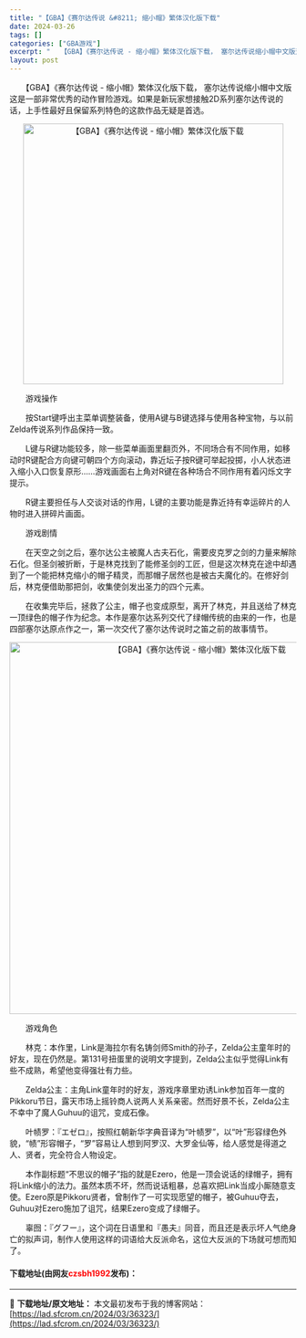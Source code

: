 ```yaml
---
title: "【GBA】《赛尔达传说 &#8211; 缩小帽》繁体汉化版下载"
date: 2024-03-26
tags: []
categories: ["GBA游戏"]
excerpt: "　　【GBA】《赛尔达传说 - 缩小帽》繁体汉化版下载， 塞尔达传说缩小帽中文版这是一部非常优秀的动作冒险游戏。如果是新玩家想接触2D系列塞尔达传说的话，上手性最好且保留系列特色的这款作品无疑是首选。 　　游戏操作 　　按Start键呼出主菜单调整装备，使用A键与B键选择与使用各种宝物，与以前Zel&hellip;"
layout: post
---
```


 <p>　　【GBA】《赛尔达传说 - 缩小帽》繁体汉化版下载， 塞尔达传说缩小帽中文版这是一部非常优秀的动作冒险游戏。如果是新玩家想接触2D系列塞尔达传说的话，上手性最好且保留系列特色的这款作品无疑是首选。</p> <p align="center"><img align="" border="0" src="https://lad.sfcrom.cn/wp-content/uploads/2024/03/20240326_66026507a3412.jpg" width="457" alt="【GBA】《赛尔达传说 - 缩小帽》繁体汉化版下载" /></p> <p>　　游戏操作</p> <p>　　按Start键呼出主菜单调整装备，使用A键与B键选择与使用各种宝物，与以前Zelda传说系列作品保持一致。</p> <p>　　L键与R键功能较多，除一些菜单画面里翻页外，不同场合有不同作用，如移动时R键配合方向键可朝四个方向滚动，靠近坛子按R键可举起投掷，小人状态进入缩小入口恢复原形&hellip;&hellip;游戏画面右上角对R键在各种场合不同作用有着闪烁文字提示。</p> <p>　　R键主要担任与人交谈对话的作用，L键的主要功能是靠近持有幸运碎片的人物时进入拼碎片画面。</p> <p>　　游戏剧情</p> <p>　　在天空之剑之后，塞尔达公主被魔人古夫石化，需要皮克罗之剑的力量来解除石化。但圣剑被折断，于是林克找到了能修圣剑的工匠，但是这次林克在途中却遇到了一个能把林克缩小的帽子精灵，而那帽子居然也是被古夫魔化的。在修好剑后，林克便借助那把剑，收集使剑发出圣力的四个元素。</p> <p>　　在收集完毕后，拯救了公主，帽子也变成原型，离开了林克，并且送给了林克一顶绿色的帽子作为纪念。本作是塞尔达系列交代了绿帽传统的由来的一作，也是四部塞尔达原点作之一，第一次交代了塞尔达传说时之笛之前的故事情节。</p> <p align="center"><img align="" border="0" src="https://lad.sfcrom.cn/wp-content/uploads/2024/03/20240326_660265084534d.png" width="652" alt="【GBA】《赛尔达传说 - 缩小帽》繁体汉化版下载" /></p> <p>　　游戏角色</p> <p>　　林克：本作里，Link是海拉尔有名铸剑师Smith的孙子，Zelda公主童年时的好友，现在仍然是。第131号扭蛋里的说明文字提到，Zelda公主似乎觉得Link有些不成熟，希望他变得强壮有力些。</p> <p>　　Zelda公主：主角Link童年时的好友，游戏序章里劝诱Link参加百年一度的Pikkoru节日，露天市场上摇铃商人说两人关系亲密。然而好景不长，Zelda公主不幸中了魔人Guhuu的诅咒，变成石像。</p> <p>　　叶帻罗：『エゼロ』，按照红朝新华字典音译为&ldquo;叶帻罗&rdquo;，以&ldquo;叶&rdquo;形容绿色外貌，&ldquo;帻&rdquo;形容帽子，&ldquo;罗&rdquo;容易让人想到阿罗汉、大罗金仙等，给人感觉是得道之人、贤者，完全符合人物设定。</p> <p>　　本作副标题&ldquo;不思议的帽子&rdquo;指的就是Ezero，他是一顶会说话的绿帽子，拥有将Link缩小的法力。虽然本质不坏，然而说话粗暴，总喜欢把Link当成小厮随意支使。Ezero原是Pikkoru贤者，曾制作了一可实现愿望的帽子，被Guhuu夺去，Guhuu对Ezero施加了诅咒，结果Ezero变成了绿帽子。</p> <p>　　辜囫：『グフー』，这个词在日语里和『愚夫』同音，而且还是表示坏人气绝身亡的拟声词，制作人使用这样的词语给大反派命名，这位大反派的下场就可想而知了。</p> <p><h4>下载地址(由网友<font color="red">czsbh1992</font>发布)：</h4></p> 

---
📖 **下载地址/原文地址：** 本文最初发布于我的博客网站：[https://lad.sfcrom.cn/2024/03/36323/](https://lad.sfcrom.cn/2024/03/36323/)
